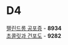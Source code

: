 # D4
[팰린드롬 공포증](https://github.com/wayandway/algorithms-cpp/blob/master/SWEA/D4/8934.cpp) - **8934** <br>
[초콜릿과 건포도](https://github.com/wayandway/algorithms-cpp/blob/master/SWEA/D4/9282.cpp) - **9282** <br>